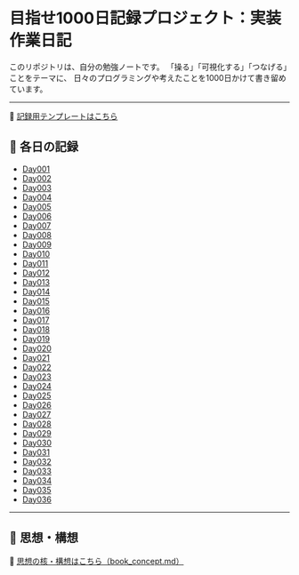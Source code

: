# 目指せ1000日記録プロジェクト：実装作業日記

このリポジトリは、自分の勉強ノートです。
「操る」「可視化する」「つなげる」ことをテーマに、
日々のプログラミングや考えたことを1000日かけて書き留めています。

---

📌 [記録用テンプレートはこちら](https://github.com/hiro-collab/book/blob/main/1000_days_prompt_script.md)

## 📅 各日の記録

- [Day001](https://github.com/hiro-collab/book/blob/main/days/Day001.md)
- [Day002](https://github.com/hiro-collab/book/blob/main/days/Day002.md)
- [Day003](https://github.com/hiro-collab/book/blob/main/days/Day003.md)
- [Day004](https://github.com/hiro-collab/book/blob/main/days/Day004.md)
- [Day005](https://github.com/hiro-collab/book/blob/main/days/Day005.md)
- [Day006](https://github.com/hiro-collab/book/blob/main/days/Day006.md)
- [Day007](https://github.com/hiro-collab/book/blob/main/days/Day007.md)
- [Day008](https://github.com/hiro-collab/book/blob/main/days/Day008.md)
- [Day009](https://github.com/hiro-collab/book/blob/main/days/Day009.md)
- [Day010](https://github.com/hiro-collab/book/blob/main/days/Day010.md)
- [Day011](https://github.com/hiro-collab/book/blob/main/days/Day011.md)
- [Day012](https://github.com/hiro-collab/book/blob/main/days/Day012.md)
- [Day013](https://github.com/hiro-collab/book/blob/main/days/Day013.md)
- [Day014](https://github.com/hiro-collab/book/blob/main/days/Day014.md)
- [Day015](https://github.com/hiro-collab/book/blob/main/days/Day015.md)
- [Day016](https://github.com/hiro-collab/book/blob/main/days/Day016.md)
- [Day017](https://github.com/hiro-collab/book/blob/main/days/Day017.md)
- [Day018](https://github.com/hiro-collab/book/blob/main/days/Day018.md)
- [Day019](https://github.com/hiro-collab/book/blob/main/days/Day019.md)
- [Day020](https://github.com/hiro-collab/book/blob/main/days/Day020.md)
- [Day021](https://github.com/hiro-collab/book/blob/main/days/Day021.md)
- [Day022](https://github.com/hiro-collab/book/blob/main/days/Day022.md)
- [Day023](https://github.com/hiro-collab/book/blob/main/days/Day023.md)
- [Day024](https://github.com/hiro-collab/book/blob/main/days/Day024.md)
- [Day025](https://github.com/hiro-collab/book/blob/main/days/Day025.md)
- [Day026](https://github.com/hiro-collab/book/blob/main/days/Day026.md)
- [Day027](https://github.com/hiro-collab/book/blob/main/days/Day027.md)
- [Day028](https://github.com/hiro-collab/book/blob/main/days/Day028.md)
- [Day029](https://github.com/hiro-collab/book/blob/main/days/Day029.md)
- [Day030](https://github.com/hiro-collab/book/blob/main/days/Day030.md)
- [Day031](https://github.com/hiro-collab/book/blob/main/days/Day031.md)
- [Day032](https://github.com/hiro-collab/book/blob/main/days/Day032.md)
- [Day033](https://github.com/hiro-collab/book/blob/main/days/Day033.md)
- [Day034](https://github.com/hiro-collab/book/blob/main/days/Day034.md)
- [Day035](https://github.com/hiro-collab/book/blob/main/days/Day035.md)
- [Day036](https://github.com/hiro-collab/book/blob/main/days/Day036.md)

---

## 📖 思想・構想

📖 [思想の核・構想はこちら（book_concept.md）](https://github.com/hiro-collab/book/blob/main/book_concept.md)
